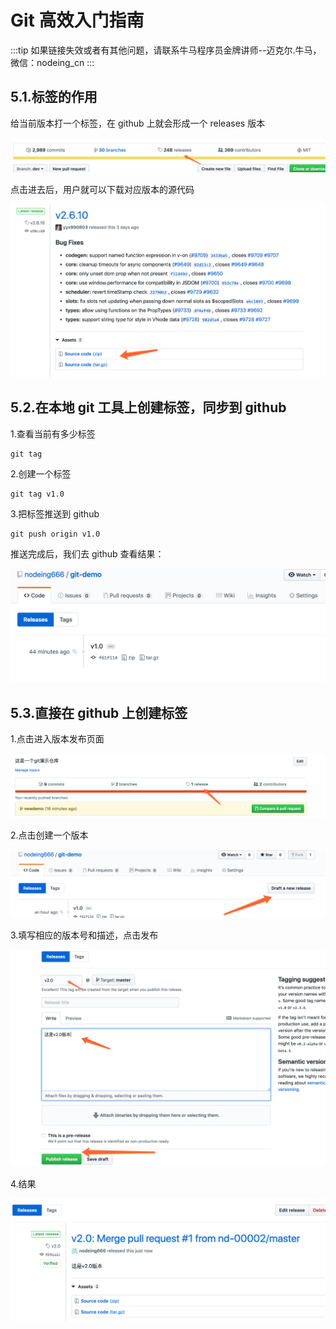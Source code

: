 # Git 高效入门指南

:::tip
如果链接失效或者有其他问题，请联系牛马程序员金牌讲师--迈克尔.牛马，微信：nodeing_cn
:::

## 5.1.标签的作用

给当前版本打一个标签，在 github 上就会形成一个 releases 版本

![](./img/2019-03-23-21-15-40.png)

点击进去后，用户就可以下载对应版本的源代码

![](./img/2019-03-23-21-16-22.png)

## 5.2.在本地 git 工具上创建标签，同步到 github

1.查看当前有多少标签

```
git tag
```

2.创建一个标签

```
git tag v1.0
```

3.把标签推送到 github

```
git push origin v1.0
```

推送完成后，我们去 github 查看结果：

![](./img/2019-03-23-21-23-05.png)

## 5.3.直接在 github 上创建标签

1.点击进入版本发布页面

![](./img/2019-03-23-21-25-13.png)

2.点击创建一个版本

![](./img/2019-03-23-21-25-37.png)

3.填写相应的版本号和描述，点击发布

![](./img/2019-03-23-21-26-49.png)

4.结果

![](./img/2019-03-23-21-27-39.png)
